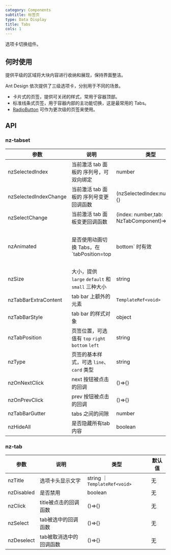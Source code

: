 ```yaml
---
category: Components
subtitle: 标签页
type: Data Display
title: Tabs
cols: 1
---
```


选项卡切换组件。

## 何时使用

提供平级的区域将大块内容进行收纳和展现，保持界面整洁。

Ant Design 依次提供了三级选项卡，分别用于不同的场景。

- 卡片式的页签，提供可关闭的样式，常用于容器顶部。
- 标准线条式页签，用于容器内部的主功能切换，这是最常用的 Tabs。
- [RadioButton](/components/radio/zh/#components-radio-demo-radiobutton) 可作为更次级的页签来使用。

## API

### nz-tabset

| 参数 | 说明 | 类型 | 默认值 |
| --- | --- | --- | --- |
| nzSelectedIndex | 当前激活 tab 面板的 序列号，可双向绑定 | number | 无 |
| nzSelectedIndexChange | 当前激活 tab 面板的 序列号变更回调函数 | (nzSelectedIndex:number)=>{} | 无 |
| nzSelectChange | 当前激活 tab 面板变更回调函数 | (index: number,tab: NzTabComponent)=>{} | 无 |
| nzAnimated | 是否使用动画切换 Tabs，在 `tabPosition=top|bottom` 时有效 | `boolean ｜ {inkBar:boolean, tabPane:boolean} ｜ true`, 当 type="card" 时为 false |
| nzSize | 大小，提供 `large` `default` 和 `small` 三种大小 | string | 'default' |
| nzTabBarExtraContent | tab bar 上额外的元素 | `TemplateRef<void>` | 无 |
| nzTabBarStyle | tab bar 的样式对象 | object | - |
| nzTabPosition | 页签位置，可选值有 `top` `right` `bottom` `left` | string | 'top' |
| nzType | 页签的基本样式，可选 `line`、`card` 类型 | string | 'line' |
| nzOnNextClick | next 按钮被点击的回调 | ()=>{} | 无 |
| nzOnPrevClick | prev 按钮被点击的回调 | ()=>{} | 无 |
| nzTabBarGutter | tabs 之间的间隙 | number | 无 |
| nzHideAll | 是否隐藏所有tab内容 | boolean | false |

### nz-tab

| 参数 | 说明 | 类型 | 默认值 |
| --- | --- | --- | --- |
| nzTitle | 选项卡头显示文字 | string ｜ `TemplateRef<void>` | 无 |
| nzDisabled | 是否禁用 | boolean | 无 |
| nzClick | title被点击的回调函数 | ()=>{} | 无 |
| nzSelect | tab被选中的回调函数 | ()=>{} | 无 |
| nzDeselect | tab被取消选中的回调函数 | ()=>{} | 无 |
